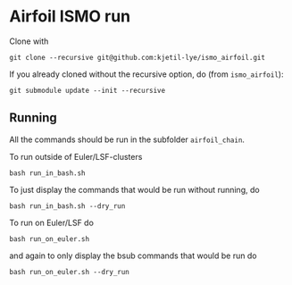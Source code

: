 # Airfoil ISMO run

Clone with

    git clone --recursive git@github.com:kjetil-lye/ismo_airfoil.git

If you already cloned without the recursive option, do (from ```ismo_airfoil```):

    git submodule update --init --recursive

## Running
All the commands should be run in the subfolder ```airfoil_chain```.

To run outside of Euler/LSF-clusters

    bash run_in_bash.sh

To just display the commands that would be run without running, do
 
    bash run_in_bash.sh --dry_run

To run on Euler/LSF do

    bash run_on_euler.sh

and again to only display the bsub commands that would be run do

    bash run_on_euler.sh --dry_run
